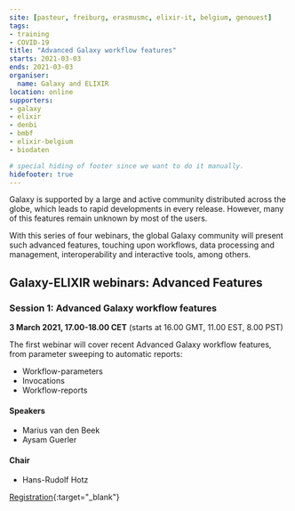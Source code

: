 ```yaml
---
site: [pasteur, freiburg, erasmusmc, elixir-it, belgium, genouest]
tags:
- training
- COVID-19
title: "Advanced Galaxy workflow features"
starts: 2021-03-03
ends: 2021-03-03
organiser:
  name: Galaxy and ELIXIR
location: online
supporters:
- galaxy
- elixir
- denbi
- bmbf
- elixir-belgium
- biodaten

# special hiding of footer since we want to do it manually.
hidefooter: true
---
```


Galaxy is supported by a large and active community distributed across the globe, which leads to rapid developments in every release. However, many of this features remain unknown by most of the users.

With this series of four webinars, the global Galaxy community will present such advanced features, touching upon workflows, data processing and management, interoperability and interactive tools, among others. 

## Galaxy-ELIXIR webinars: Advanced Features

### Session 1: Advanced Galaxy workflow features

**3 March 2021, 17.00-18.00 CET** (starts at 16.00 GMT, 11.00 EST, 8.00 PST)

The first webinar will cover recent Advanced Galaxy workflow features, from parameter sweeping to automatic reports:

- Workflow-parameters
- Invocations
- Workflow-reports

#### Speakers

* Marius van den Beek
* Aysam Guerler

#### Chair

* Hans-Rudolf Hotz

[Registration](https://us02web.zoom.us/webinar/register/WN_P5bwskN0RZa_t4rAxJ20nw){:target="_blank"}



